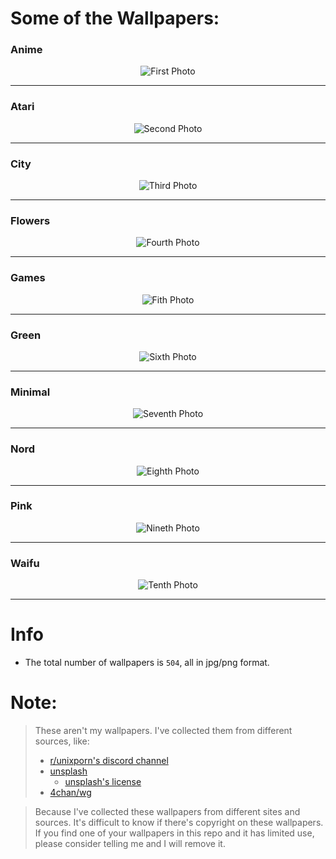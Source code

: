 # Some of the Wallpapers:
### Anime
<p align='center'>
    <img alt='First Photo' src='https://raw.githubusercontent.com/iampj/wp/main/anime/002.png'/>
</p>

---
### Atari
<p align='center'>
    <img alt='Second Photo' src='https://raw.githubusercontent.com/iampj/wp/main/atari/036.jpg'/>
</p>

---
### City
<p align='center'>
    <img alt='Third Photo' src='https://raw.githubusercontent.com/iampj/wp/main/city/001.jpg'/>
</p>

---
### Flowers
<p align='center'>
    <img alt='Fourth Photo' src='https://raw.githubusercontent.com/iampj/wp/main/flowers/013.jpg'/>
</p>

---
### Games
<p align='center'>
    <img alt='Fith Photo' src='https://raw.githubusercontent.com/iampj/wp/main/games/001.jpg'/>
</p>

---
### Green
<p align='center'>
    <img alt='Sixth Photo' src='https://raw.githubusercontent.com/iampj/wp/main/green/033.jpg'/>
</p>

---
### Minimal
<p align='center'>
    <img alt='Seventh Photo' src='https://raw.githubusercontent.com/iampj/wp/main/minimal/005.png'/>
</p>

---
### Nord
<p align='center'>
    <img alt='Eighth Photo' src='https://raw.githubusercontent.com/iampj/wp/main/nord/069.png'/>
</p>

---
### Pink
<p align='center'>
    <img alt='Nineth Photo' src='https://raw.githubusercontent.com/iampj/wp/main/pink/031.png'/>
</p>

---
### Waifu
<p align='center'>
    <img alt='Tenth Photo' src='https://raw.githubusercontent.com/iampj/wp/main/waifu/005.jpg'/>
</p>

---


# Info

- The total number of wallpapers is `504`, all in jpg/png format.

# Note:

> These aren't my wallpapers. I've collected them from different sources, like:
> 
> - [r/unixporn's discord channel](https://discord.gg/unixporn)
> - [unsplash](https://unsplash.com/)
>   - [unsplash's license](https://unsplash.com/license)
> - [4chan/wg](https://boards.4chan.org/wg/)

> Because I've collected these wallpapers from different sites and sources. It's difficult to know if there's copyright on these wallpapers. If you find one of your wallpapers in this repo and it has limited use, please consider telling me and I will remove it.
